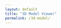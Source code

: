 ```yaml
---
layout: default
title: "3D Model Viewer"
permalink: /3d-model/
---
```


<div id="container" style="height: 60vh;"></div>

<!-- Include Three.js and necessary scripts -->
<script src="{{ '/assets/js/three.min.js' | relative_url }}"></script>
<script src="{{ '/assets/js/ColladaLoader.js' | relative_url }}"></script>
<script src="{{ '/assets/js/OrbitControls.js' | relative_url }}"></script>

<script>
document.addEventListener("DOMContentLoaded", () => {
    if (!window.WebGLRenderingContext) {
        alert("Your browser does not support WebGL. Please upgrade.");
    }

    const container = document.getElementById("container");
    const scene = new THREE.Scene();
    
    let camera, renderer, controls, boundingBox;

    // Load Model
    const loader = new THREE.ColladaLoader();
    loader.load("{{ '/assets/3d/abb_irb52_7_120.dae' | relative_url }}", function (collada) {
        const dae = collada.scene;
        dae.traverse(child => {
            if (child instanceof THREE.Mesh) {
                child.material.flatShading = true;
            }
        });

        const obj = new THREE.Object3D();
        scene.add(obj);
        obj.add(dae);

        boundingBox = new THREE.Box3().setFromObject(obj);

        init();  // Initialize AFTER model loads
        animate();
    });

    // Initialize Three.js
    function init() {
        const aspect = container.clientWidth / container.clientHeight;
        camera = new THREE.PerspectiveCamera(25, aspect, 0.1, 2000);
        const width = boundingBox.max.z - boundingBox.min.z;
        const height = boundingBox.max.y - boundingBox.min.y;

        camera.position.set(
            Math.max(width, height) / Math.tan(Math.PI * camera.fov / 360),
            (boundingBox.min.y + boundingBox.max.y) / 2,
            (boundingBox.min.z + boundingBox.max.z) / 2
        );

        // Improved lighting
        scene.add(new THREE.AmbientLight(0xffffff, 0.3));
        const directionalLight = new THREE.DirectionalLight(0xffffff, 1);
        directionalLight.position.set(2, 2, 2);
        scene.add(directionalLight);

        renderer = new THREE.WebGLRenderer({ antialias: true });
        renderer.setPixelRatio(window.devicePixelRatio);
        renderer.setSize(container.clientWidth, container.clientHeight);
        renderer.setClearColor(0xffffff); // Use clear color instead of scene.background
        container.appendChild(renderer.domElement);

        controls = new THREE.OrbitControls(camera, renderer.domElement);
        controls.target.set(
            (boundingBox.min.x + boundingBox.max.x) / 2,
            (boundingBox.min.y + boundingBox.max.y) / 2,
            (boundingBox.min.z + boundingBox.max.z) / 2
        );
        controls.addEventListener("change", render); // Only render when camera moves
        controls.update();

        window.addEventListener("resize", onWindowResize);

        applyThemeBackground();
        watchThemeChange();
    }

    function onWindowResize() {
        camera.aspect = container.clientWidth / container.clientHeight;
        camera.updateProjectionMatrix();
        renderer.setSize(container.clientWidth, container.clientHeight);
        render();
    }

    function applyThemeBackground() {
        let bgColor = getComputedStyle(document.documentElement).getPropertyValue("--global-bg-color").trim();
        if (bgColor) {
            renderer.setClearColor(new THREE.Color(bgColor)); // Use renderer.setClearColor
        }
    }

    function watchThemeChange() {
        const observer = new MutationObserver(() => applyThemeBackground());
        observer.observe(document.documentElement, { attributes: true, attributeFilter: ["data-theme"] });

        applyThemeBackground(); // Set initial color
    }

    function render() {
        renderer.render(scene, camera);
    }

    function animate() {
        requestAnimationFrame(animate);
        render();
    }
});
</script>
